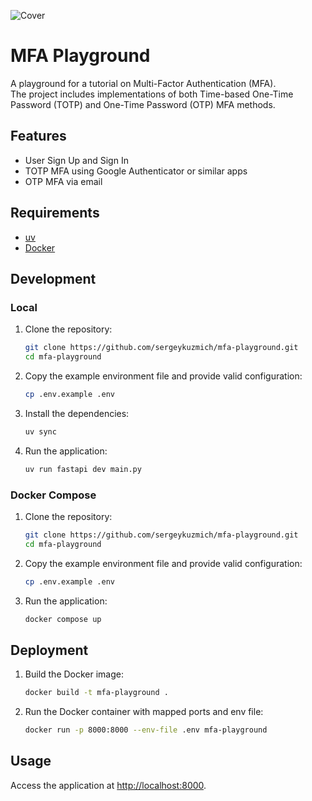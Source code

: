 ![Cover](static/background.jpg)

# MFA Playground

A playground for a tutorial on Multi-Factor Authentication (MFA).  
The project includes implementations of both Time-based One-Time Password (TOTP) and One-Time Password (OTP) MFA methods.

## Features

- User Sign Up and Sign In
- TOTP MFA using Google Authenticator or similar apps
- OTP MFA via email

## Requirements

- [uv](https://docs.astral.sh/uv/)
- [Docker](https://www.docker.com)

## Development

### Local

1. Clone the repository:
   ```sh
   git clone https://github.com/sergeykuzmich/mfa-playground.git
   cd mfa-playground
   ```

2. Copy the example environment file and provide valid configuration:
   ```sh
   cp .env.example .env
   ```

3. Install the dependencies:
   ```sh
   uv sync
   ```

4. Run the application:
   ```sh
   uv run fastapi dev main.py
   ```

### Docker Compose

1. Clone the repository:
   ```sh
   git clone https://github.com/sergeykuzmich/mfa-playground.git
   cd mfa-playground
   ```

2. Copy the example environment file and provide valid configuration:
   ```sh
   cp .env.example .env
   ```

3. Run the application:
   ```sh
   docker compose up
   ```

## Deployment

1. Build the Docker image:
   ```sh
   docker build -t mfa-playground .
   ```

2. Run the Docker container with mapped ports and env file:
   ```sh
   docker run -p 8000:8000 --env-file .env mfa-playground
   ```

## Usage

Access the application at [http://localhost:8000](http://localhost:8000).
